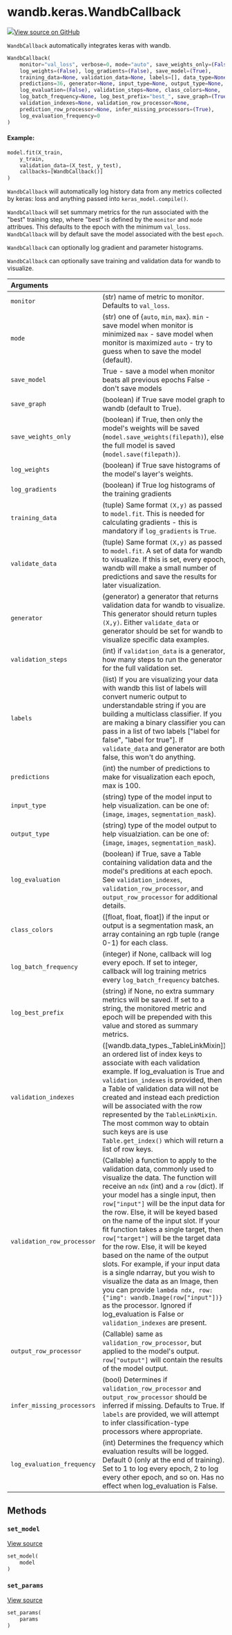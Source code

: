 # wandb.keras.WandbCallback

[![](https://www.tensorflow.org/images/GitHub-Mark-32px.png)View source on GitHub](https://www.github.com/wandb/client/tree/v0.12.0/wandb/integration/keras/keras.py#L211-L900)

`WandbCallback` automatically integrates keras with wandb.

```python
WandbCallback(
    monitor="val_loss", verbose=0, mode="auto", save_weights_only=(False),
    log_weights=(False), log_gradients=(False), save_model=(True),
    training_data=None, validation_data=None, labels=[], data_type=None,
    predictions=36, generator=None, input_type=None, output_type=None,
    log_evaluation=(False), validation_steps=None, class_colors=None,
    log_batch_frequency=None, log_best_prefix="best_", save_graph=(True),
    validation_indexes=None, validation_row_processor=None,
    prediction_row_processor=None, infer_missing_processors=(True),
    log_evaluation_frequency=0
)
```

#### Example:

```python
model.fit(X_train,
    y_train,
    validation_data=(X_test, y_test),
    callbacks=[WandbCallback()]
)
```

`WandbCallback` will automatically log history data from any metrics collected by keras: loss and anything passed into `keras_model.compile()`.

`WandbCallback` will set summary metrics for the run associated with the "best" training step, where "best" is defined by the `monitor` and `mode` attribues. This defaults to the epoch with the minimum `val_loss`. `WandbCallback` will by default save the model associated with the best `epoch`.

`WandbCallback` can optionally log gradient and parameter histograms.

`WandbCallback` can optionally save training and validation data for wandb to visualize.

| Arguments |  |
| :--- | :--- |
| `monitor` | \(str\) name of metric to monitor. Defaults to `val_loss`. |
| `mode` | \(str\) one of {`auto`, `min`, `max`}. `min` - save model when monitor is minimized `max` - save model when monitor is maximized `auto` - try to guess when to save the model \(default\). |
| `save_model` | True - save a model when monitor beats all previous epochs False - don't save models |
| `save_graph` | \(boolean\) if True save model graph to wandb \(default to True\). |
| `save_weights_only` | \(boolean\) if True, then only the model's weights will be saved \(`model.save_weights(filepath)`\), else the full model is saved \(`model.save(filepath)`\). |
| `log_weights` | \(boolean\) if True save histograms of the model's layer's weights. |
| `log_gradients` | \(boolean\) if True log histograms of the training gradients |
| `training_data` | \(tuple\) Same format `(X,y)` as passed to `model.fit`. This is needed for calculating gradients - this is mandatory if `log_gradients` is `True`. |
| `validate_data` | \(tuple\) Same format `(X,y)` as passed to `model.fit`. A set of data for wandb to visualize. If this is set, every epoch, wandb will make a small number of predictions and save the results for later visualization. |
| `generator` | \(generator\) a generator that returns validation data for wandb to visualize. This generator should return tuples `(X,y)`. Either `validate_data` or generator should be set for wandb to visualize specific data examples. |
| `validation_steps` | \(int\) if `validation_data` is a generator, how many steps to run the generator for the full validation set. |
| `labels` | \(list\) If you are visualizing your data with wandb this list of labels will convert numeric output to understandable string if you are building a multiclass classifier. If you are making a binary classifier you can pass in a list of two labels \["label for false", "label for true"\]. If `validate_data` and generator are both false, this won't do anything. |
| `predictions` | \(int\) the number of predictions to make for visualization each epoch, max is 100. |
| `input_type` | \(string\) type of the model input to help visualization. can be one of: \(`image`, `images`, `segmentation_mask`\). |
| `output_type` | \(string\) type of the model output to help visualziation. can be one of: \(`image`, `images`, `segmentation_mask`\). |
| `log_evaluation` | \(boolean\) if True, save a Table containing validation data and the model's preditions at each epoch. See `validation_indexes`, `validation_row_processor`, and `output_row_processor` for additional details. |
| `class_colors` | \(\[float, float, float\]\) if the input or output is a segmentation mask, an array containing an rgb tuple \(range 0-1\) for each class. |
| `log_batch_frequency` | \(integer\) if None, callback will log every epoch. If set to integer, callback will log training metrics every `log_batch_frequency` batches. |
| `log_best_prefix` | \(string\) if None, no extra summary metrics will be saved. If set to a string, the monitored metric and epoch will be prepended with this value and stored as summary metrics. |
| `validation_indexes` | \(\[wandb.data\_types.\_TableLinkMixin\]\) an ordered list of index keys to associate with each validation example. If log\_evaluation is True and `validation_indexes` is provided, then a Table of validation data will not be created and instead each prediction will be associated with the row represented by the `TableLinkMixin`. The most common way to obtain such keys are is use `Table.get_index()` which will return a list of row keys. |
| `validation_row_processor` | \(Callable\) a function to apply to the validation data, commonly used to visualize the data. The function will receive an `ndx` \(int\) and a `row` \(dict\). If your model has a single input, then `row["input"]` will be the input data for the row. Else, it will be keyed based on the name of the input slot. If your fit function takes a single target, then `row["target"]` will be the target data for the row. Else, it will be keyed based on the name of the output slots. For example, if your input data is a single ndarray, but you wish to visualize the data as an Image, then you can provide `lambda ndx, row: {"img": wandb.Image(row["input"])}` as the processor. Ignored if log\_evaluation is False or `validation_indexes` are present. |
| `output_row_processor` | \(Callable\) same as `validation_row_processor`, but applied to the model's output. `row["output"]` will contain the results of the model output. |
| `infer_missing_processors` | \(bool\) Determines if `validation_row_processor` and `output_row_processor` should be inferred if missing. Defaults to True. If `labels` are provided, we will attempt to infer classification-type processors where appropriate. |
| `log_evaluation_frequency` | \(int\) Determines the frequency which evaluation results will be logged. Default 0 \(only at the end of training\). Set to 1 to log every epoch, 2 to log every other epoch, and so on. Has no effect when log\_evaluation is False. |

## Methods

### `set_model` <a id="set_model"></a>

[View source](https://www.github.com/wandb/client/tree/v0.12.0/wandb/integration/keras/keras.py#L448-L457)

```python
set_model(
    model
)
```

### `set_params` <a id="set_params"></a>

[View source](https://www.github.com/wandb/client/tree/v0.12.0/wandb/integration/keras/keras.py#L445-L446)

```python
set_params(
    params
)
```

